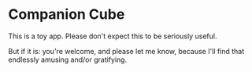 # Companion Cube

This is a toy app. Please don't expect this to be seriously useful.

But if it is: you're welcome, and please let me know, because I'll find that
endlessly amusing and/or gratifying.
